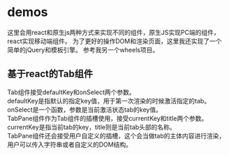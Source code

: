 # demos #
这里会用react和原生js两种方式来实现不同的组件，原生JS实现PC端的组件，react实现移动端组件。
为了更好的操作DOM和渲染页面，这里我还实现了一个简单的jQuery和模板引擎。
参考我另一个wheels项目。
## 基于react的Tab组件 ##
Tab组件接受defaultKey和onSelect两个参数。<br>
defaultKey是指默认的指定key值，用于第一次渲染的时候激活指定的tab。onSelect是一个函数，参数是当前激活状态tab的key值。<br>
TabPane组件作为Tab组件的插槽使用，接受currentKey和title两个参数。<br>
currentKey是指当前tab的key，title则是当前tab头部的名称。<br>
TabPane组件还会接受用户自定义的插槽，这个会当做tab的主体内容进行渲染，用户可以传入字符串或者自定义的DOM结构。<br>

